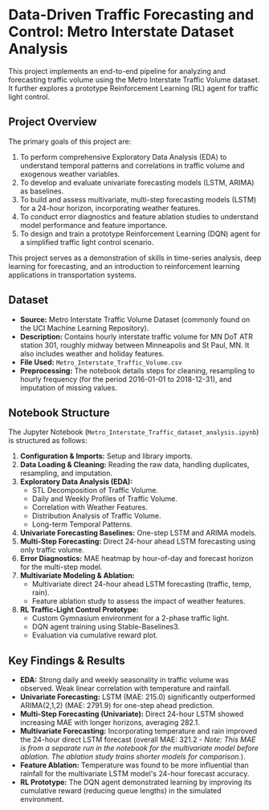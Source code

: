 # Data-Driven Traffic Forecasting and Control: Metro Interstate Dataset Analysis

This project implements an end-to-end pipeline for analyzing and forecasting traffic volume using the Metro Interstate Traffic Volume dataset. It further explores a prototype Reinforcement Learning (RL) agent for traffic light control.

## Project Overview

The primary goals of this project are:
1.  To perform comprehensive Exploratory Data Analysis (EDA) to understand temporal patterns and correlations in traffic volume and exogenous weather variables.
2.  To develop and evaluate univariate forecasting models (LSTM, ARIMA) as baselines.
3.  To build and assess multivariate, multi-step forecasting models (LSTM) for a 24-hour horizon, incorporating weather features.
4.  To conduct error diagnostics and feature ablation studies to understand model performance and feature importance.
5.  To design and train a prototype Reinforcement Learning (DQN) agent for a simplified traffic light control scenario.

This project serves as a demonstration of skills in time-series analysis, deep learning for forecasting, and an introduction to reinforcement learning applications in transportation systems.

## Dataset

*   **Source:** Metro Interstate Traffic Volume Dataset (commonly found on the UCI Machine Learning Repository).
*   **Description:** Contains hourly interstate traffic volume for MN DoT ATR station 301, roughly midway between Minneapolis and St Paul, MN. It also includes weather and holiday features.
*   **File Used:** `Metro_Interstate_Traffic_Volume.csv`
*   **Preprocessing:** The notebook details steps for cleaning, resampling to hourly frequency (for the period 2016-01-01 to 2018-12-31), and imputation of missing values.

## Notebook Structure

The Jupyter Notebook (`Metro_Interstate_Traffic_dataset_analysis.ipynb`) is structured as follows:

1.  **Configuration & Imports:** Setup and library imports.
2.  **Data Loading & Cleaning:** Reading the raw data, handling duplicates, resampling, and imputation.
3.  **Exploratory Data Analysis (EDA):**
    *   STL Decomposition of Traffic Volume.
    *   Daily and Weekly Profiles of Traffic Volume.
    *   Correlation with Weather Features.
    *   Distribution Analysis of Traffic Volume.
    *   Long-term Temporal Patterns.
4.  **Univariate Forecasting Baselines:** One-step LSTM and ARIMA models.
5.  **Multi-Step Forecasting:** Direct 24-hour ahead LSTM forecasting using only traffic volume.
6.  **Error Diagnostics:** MAE heatmap by hour-of-day and forecast horizon for the multi-step model.
7.  **Multivariate Modeling & Ablation:**
    *   Multivariate direct 24-hour ahead LSTM forecasting (traffic, temp, rain).
    *   Feature ablation study to assess the impact of weather features.
8.  **RL Traffic-Light Control Prototype:**
    *   Custom Gymnasium environment for a 2-phase traffic light.
    *   DQN agent training using Stable-Baselines3.
    *   Evaluation via cumulative reward plot.

## Key Findings & Results

*   **EDA:** Strong daily and weekly seasonality in traffic volume was observed. Weak linear correlation with temperature and rainfall.
*   **Univariate Forecasting:** LSTM (MAE: 215.0) significantly outperformed ARIMA(2,1,2) (MAE: 2791.9) for one-step ahead prediction.
*   **Multi-Step Forecasting (Univariate):** Direct 24-hour LSTM showed increasing MAE with longer horizons, averaging 282.1.
*   **Multivariate Forecasting:** Incorporating temperature and rain improved the 24-hour direct LSTM forecast (overall MAE: 321.2 - *Note: This MAE is from a separate run in the notebook for the multivariate model before ablation. The ablation study trains shorter models for comparison.*).
*   **Feature Ablation:** Temperature was found to be more influential than rainfall for the multivariate LSTM model's 24-hour forecast accuracy.
*   **RL Prototype:** The DQN agent demonstrated learning by improving its cumulative reward (reducing queue lengths) in the simulated environment.

